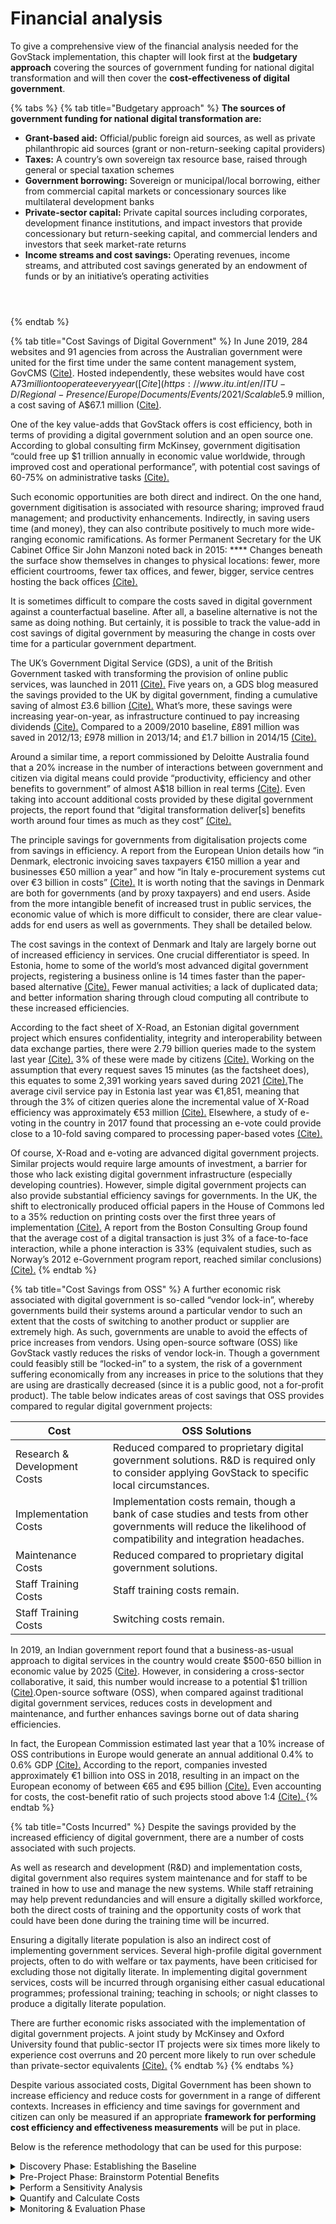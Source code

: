 # Financial analysis

To give a comprehensive view of the financial analysis needed for the GovStack implementation, this chapter will look first at the **budgetary approach** covering the sources of government funding for national digital transformation and will then cover the **cost-effectiveness of digital government**.&#x20;

{% tabs %}
{% tab title="Budgetary approach" %}
**The sources of government funding for national digital transformation are:**

* **Grant-based aid:** Official/public foreign aid sources, as well as private philanthropic aid sources (grant or non-return-seeking capital providers)&#x20;
* **Taxes:** A country’s own sovereign tax resource base, raised through general or special taxation schemes&#x20;
* **Government borrowing:** Sovereign or municipal/local borrowing, either from commercial capital markets or concessionary sources like multilateral development banks&#x20;
* **Private-sector capital:** Private capital sources including corporates, development finance institutions, and impact investors that provide concessionary but return-seeking capital, and commercial lenders and investors that seek market-rate returns&#x20;
* **Income streams and cost savings:** Operating revenues, income streams, and attributed cost savings generated by an endowment of funds or by an initiative’s operating activities



<figure><img src="../../../.gitbook/assets/GetImage (12) (1).png" alt=""><figcaption></figcaption></figure>

<figure><img src="../../../.gitbook/assets/GetImage (13) (1).png" alt=""><figcaption></figcaption></figure>

<figure><img src="../../../.gitbook/assets/GetImage (14).png" alt=""><figcaption></figcaption></figure>
{% endtab %}

{% tab title="Cost Savings of Digital Government" %}
In June 2019, 284 websites and 91 agencies from across the Australian government were united for the first time under the same content management system, GovCMS ([Cite)](https://www.itu.int/en/ITU-D/Regional-Presence/Europe/Documents/Events/2021/Scalable%20e-government%20solutions%20for%20developing%20countries/GovStack\_General%20Info\_v20210705\_ET4C.pdf). Hosted independently, these websites would have cost A$73 million to operate every year  ([Cite](https://www.itu.int/en/ITU-D/Regional-Presence/Europe/Documents/Events/2021/Scalable%20e-government%20solutions%20for%20developing%20countries/GovStack\_General%20Info\_v20210705\_ET4C.pdf)). Integrated with GovCMS, they cost just A$5.9 million, a cost saving of A$67.1 million  ([Cite)](https://www.itu.int/en/ITU-D/Regional-Presence/Europe/Documents/Events/2021/Scalable%20e-government%20solutions%20for%20developing%20countries/GovStack\_General%20Info\_v20210705\_ET4C.pdf).&#x20;

One of the key value-adds that GovStack offers is cost efficiency, both in terms of providing a digital government solution and an open source one. According to global consulting firm McKinsey, government digitisation “could free up $1 trillion annually in economic value worldwide, through improved cost and operational performance”, with potential cost savings of 60-75% on administrative tasks  [(Cite).](https://www.mckinsey.com/business-functions/mckinsey-digital/our-insights/public-sector-digitization-the-trillion-dollar-challenge)&#x20;

Such economic opportunities are both direct and indirect. On the one hand, government digitisation is associated with resource sharing; improved fraud management; and productivity enhancements. Indirectly, in saving users time (and money), they can also contribute positively to much more wide-ranging economic ramifications. As former Permanent Secretary for the UK Cabinet Office Sir John Manzoni noted back in 2015: **** Changes beneath the surface show themselves in changes to physical locations: fewer, more efficient courtrooms, fewer tax offices, and fewer, bigger, service centres hosting the back offices  [(Cite).](https://www.govtechleaders.com/2018/07/03/government-digital-transformation-saving-costs-through-effective-digital-change/)&#x20;

It is sometimes difficult to compare the costs saved in digital government against a counterfactual baseline. After all, a baseline alternative is not the same as doing nothing. But certainly, it is possible to track the value-add in cost savings of digital government by measuring the change in costs over time for a particular government department. &#x20;

The UK’s Government Digital Service (GDS), a unit of the British Government tasked with transforming the provision of online public services, was launched in 2011 [(Cite).](https://gds.blog.gov.uk/2015/10/23/how-digital-and-technology-transformation-saved-1-7bn-last-year/) Five years on, a GDS blog measured the savings provided to the UK by digital government, finding a cumulative saving of almost £3.6 billion  [(Cite).](https://gds.blog.gov.uk/2015/10/23/how-digital-and-technology-transformation-saved-1-7bn-last-year/) What’s more, these savings were increasing year-on-year, as infrastructure continued to pay increasing dividends  [(Cite).](https://gds.blog.gov.uk/2015/10/23/how-digital-and-technology-transformation-saved-1-7bn-last-year/) Compared to a 2009/2010 baseline, £891 million was saved in 2012/13; £978 million in 2013/14; and £1.7 billion in 2014/15  [(Cite). ](https://gds.blog.gov.uk/2015/10/23/how-digital-and-technology-transformation-saved-1-7bn-last-year/)&#x20;

Around a similar time, a report commissioned by Deloitte Australia found that a 20% increase in the number of interactions between government and citizen via digital means could provide “productivity, efficiency and other benefits to government” of almost A$18 billion in real terms [(Cite)](https://www2.deloitte.com/content/dam/Deloitte/au/Documents/Economics/deloitte-au-economics-digital-government-transformation-230715.pdf). Even taking into account additional costs provided by these digital government projects, the report found that “digital transformation deliver\[s] benefits worth around four times as much as they cost” [(Cite).](https://www2.deloitte.com/content/dam/Deloitte/au/Documents/Economics/deloitte-au-economics-digital-government-transformation-230715.pdf)&#x20;

The principle savings for governments from digitalisation projects come from savings in efficiency. A report from the European Union details how “in Denmark, electronic invoicing saves taxpayers €150 million a year and businesses €50 million a year” and how “in Italy e-procurement systems cut over €3 billion in costs”  [(Cite).](https://digital-strategy.ec.europa.eu/en/policies/egovernment) It is worth noting that the savings in Denmark are both for governments (and by proxy taxpayers) and end users. Aside from the more intangible benefit of increased trust in public services, the economic value of which is more difficult to consider, there are clear value-adds for end users as well as governments. They shall be detailed below.&#x20;

The cost savings in the context of Denmark and Italy are largely borne out of increased efficiency in services. One crucial differentiator is speed. In Estonia, home to some of the world’s most advanced digital government projects, registering a business online is 14 times faster than the paper-based alternative [(Cite).](https://e-estonia.com/e-governance-saves-money-and-working-hours/) Fewer manual activities; a lack of duplicated data; and better information sharing through cloud computing all contribute to these increased efficiencies. &#x20;

According to the fact sheet of X-Road, an Estonian digital government project which ensures confidentiality, integrity and interoperability between data exchange parties, there were 2.79 billion queries made to the system last year [(Cite).](https://e-estonia.com/e-governance-saves-money-and-working-hours/) 3% of these were made by citizens  [(Cite).](https://e-estonia.com/e-governance-saves-money-and-working-hours/) Working on the assumption that every request saves 15 minutes (as the factsheet does), this equates to some 2,391 working years saved during 2021 [(Cite).](https://e-estonia.com/e-governance-saves-money-and-working-hours/)The average civil service pay in Estonia last year was €1,851, meaning that through the 3% of citizen queries alone the incremental value of X-Road efficiency was approximately  €53 million [(Cite).](https://e-estonia.com/e-governance-saves-money-and-working-hours/) Elsewhere, a study of e-voting in the country in 2017 found that processing an e-vote could provide close to a 10-fold saving compared to processing paper-based votes  [(Cite).](https://e-estonia.com/e-governance-saves-money-and-working-hours/) &#x20;

Of course, X-Road and e-voting are advanced digital government projects. Similar projects would require large amounts of investment, a barrier for those who lack existing digital government infrastructure (especially developing countries). However, simple digital government projects can also provide substantial efficiency savings for governments. In the UK, the shift to electronically produced official papers in the House of Commons led to a 35% reduction on printing costs over the first three years of implementation  [(Cite).](https://www.parliament.uk/site-information/foi/foi-and-eir/commons-foi-disclosures/official-expenditure-/printing-costs-2019/) A report from the Boston Consulting Group found that the average cost of a digital transaction is just 3% of a face-to-face interaction, while a phone interaction is 33% (equivalent studies, such as Norway’s 2012 e-Government program report, reached similar conclusions)  [(Cite).](https://web-assets.bcg.com/bf/de/d2a310054cd8891fd7f8cd95452b/the-global-trust-imperative-salesforce-bcg-whitepaper.pdf)&#x20;
{% endtab %}

{% tab title="Cost Savings from OSS" %}
A further economic risk associated with digital government is so-called “vendor lock-in”, whereby governments build their systems around a particular vendor to such an extent that the costs of switching to another product or supplier are extremely high. As such, governments are unable to avoid the effects of price increases from vendors. Using open-source software (OSS) like GovStack vastly reduces the risks of vendor lock-in. Though a government could feasibly still be “locked-in” to a system, the risk of a government suffering economically from any increases in price to the solutions that they are using are drastically decreased (since it is a public good, not a for-profit product). The table below indicates areas of cost savings that OSS provides compared to regular digital government projects:&#x20;



| Cost                          | OSS Solutions                                                                                                                                                       |
| ----------------------------- | ------------------------------------------------------------------------------------------------------------------------------------------------------------------- |
| Research & Development Costs  | Reduced compared to proprietary digital government solutions. R\&D is required only to consider applying GovStack to specific local circumstances.                  |
| Implementation Costs          | Implementation costs remain, though a bank of case studies and tests from other governments will reduce the likelihood of compatibility and integration headaches.  |
| Maintenance Costs             | Reduced compared to proprietary digital government solutions.                                                                                                       |
| Staff Training Costs          | Staff training costs remain.                                                                                                                                        |
| Staff Training Costs          | Switching costs remain.                                                                                                                                             |



In 2019, an Indian government report found that a business-as-usual approach to digital services in the country would create $500-650 billion in economic value by 2025 ([Cite)](https://www.itu.int/en/ITU-D/Regional-Presence/Europe/Documents/Events/2021/Scalable%20e-government%20solutions%20for%20developing%20countries/GovStack\_General%20Info\_v20210705\_ET4C.pdf). However, in considering a cross-sector collaborative, it said, this number would increase to a potential $1 trillion ([Cite)](https://www.itu.int/en/ITU-D/Regional-Presence/Europe/Documents/Events/2021/Scalable%20e-government%20solutions%20for%20developing%20countries/GovStack\_General%20Info\_v20210705\_ET4C.pdf).Open-source software (OSS), when compared against traditional digital government services, reduces costs in development and maintenance, and further enhances savings borne out of data sharing efficiencies.&#x20;

In fact, the European Commission estimated last year that a 10% increase of OSS contributions in Europe would generate an annual additional 0.4% to 0.6% GDP  [(Cite).](https://digital-strategy.ec.europa.eu/en/library/study-about-impact-open-source-software-and-hardware-technological-independence-competitiveness-and) According to the report, companies invested approximately €1 billion into OSS in 2018, resulting in an impact on the European economy of between €65 and €95 billion  [(Cite).](https://digital-strategy.ec.europa.eu/en/library/study-about-impact-open-source-software-and-hardware-technological-independence-competitiveness-and) Even accounting for costs, the cost-benefit ratio of such projects stood above 1:4  [(Cite). ](https://digital-strategy.ec.europa.eu/en/library/study-about-impact-open-source-software-and-hardware-technological-independence-competitiveness-and)&#x20;
{% endtab %}

{% tab title="Costs Incurred" %}
Despite the savings provided by the increased efficiency of digital government, there are a number of costs associated with such projects.&#x20;

As well as research and development (R\&D) and implementation costs, digital government also requires system maintenance and for staff to be trained in how to use and manage the new systems. While staff retraining may help prevent redundancies and will ensure a digitally skilled workforce, both the direct costs of training and the opportunity costs of work that could have been done during the training time will be incurred. &#x20;

Ensuring a digitally literate population is also an indirect cost of implementing government services. Several high-profile digital government projects, often to do with welfare or tax payments, have been criticised for excluding those not digitally literate. In implementing digital government services, costs will be incurred through organising either casual educational programmes; professional training; teaching in schools; or night classes to produce a digitally literate population. &#x20;

There are further economic risks associated with the implementation of digital government projects. A joint study by McKinsey and Oxford University found that public-sector IT projects were six times more likely to experience cost overruns and 20 percent more likely to run over schedule than private-sector equivalents   [(Cite).](https://www.mckinsey.com/business-functions/mckinsey-digital/our-insights/public-sector-digitization-the-trillion-dollar-challenge) &#x20;
{% endtab %}
{% endtabs %}

Despite various associated costs, Digital Government has been shown to increase efficiency and reduce costs for government in a range of different contexts. Increases in efficiency and time savings for government and citizen can only be measured if an appropriate **framework for performing cost efficiency and effectiveness measurements** will be put in place.&#x20;

Below is the reference methodology that can be used for this purpose:

<details>

<summary>Discovery Phase: Establishing the Baseline</summary>

* Assess the current state of play. What is the specific problem that you are solving?
  * poor user experiences that cause people to use less cost effective channels
  * inefficient or time consuming processes&#x20;
  * legacy systems that need replacing&#x20;

<!---->

* &#x20;Current costs, or opportunity that you are attempting to pursue in savings&#x20;

Context is particularly important to monitoring and evaluation, both performance over time (with that effective baseline) and in comparison with similar services (non-GovStack solutions)&#x20;

</details>

<details>

<summary>Pre-Project Phase: Brainstorm Potential Benefits</summary>

* How much money are you projected to save?&#x20;
* Where are your direct savings? (so called cashable benefits- changes that will directly result in your organisation having more money to spend, either through savings or additional revenue).
* Where are your indirect savings? (so-called non-cashable benefits- those changes that don’t lead to an immediate benefit, but address problems you’d have to fix eventually. They include things like saving money in future budgeting periods, or avoiding future procurement costs)
* What are the wider economic benefits generated from the programme? (these improve things like savings users time or improving their experience; reducing private sector costs or the burden on charities)&#x20;

</details>

<details>

<summary>Perform a Sensitivity Analysis </summary>

It relates to the human nature to overestimate things: a so-called “optimism bias”. It is important to be realistic about what benefits you can deliver given your budget and the amount of time you have.          &#x20;

* &#x20;In performing a sensitivity analysis, you should think about all possible outcomes. What would happen, for example, if take up of your service was as high or as low as it could conceivably be?&#x20;
* Scrutinize your assumptions&#x20;

</details>

<details>

<summary>Quantify and Calculate Costs </summary>

When you’re estimating, think about the number of people you might need and their salary costs, whether you’ll need any non-civil servant support and any software, hosting or technology costs you’re likely to incur.&#x20;

* &#x20;In your costs you should account for: accommodation and capital charges for freehold properties; fixtures, fittings, maintenance and utilities; office equipment, including IT systems; postage, printing and telecommunications; total employment and training costs for people who provide the service; overheads, eg (shares of) payroll, audit, top management costs, legal services etc; raw materials and stocks; research and development; depreciation of startup and one-off capital items; taxes (VAT, council tax, stamp duty etc); capital charges (if you did not pay these separately when the service was established); speculative or actual insurance premiums; fees to sub-contractors; distribution costs, including transport; all costs associated with promoting the service; bad debts provisions (ie an amount put aside to cover a future liability)([Cite](https://www.gov.uk/service-manual/measuring-success/measuring-cost-per-transaction))&#x20;
* To calculate cost per transaction first it is necessary to work out the total cost of providing the service, and then divide it by the total number of completed transactions.&#x20;

</details>

<details>

<summary>Monitoring &#x26; Evaluation Phase</summary>

Work out the difference between the baseline figure that you identified during discovery and the estimate of how much you have been able to improve things by.&#x20;

* &#x20;From the actual costs and benefits you can calculate cost-benefit ratio; return on investment; internal rate of return; net present value and the payback period&#x20;
* &#x20;Iterate your models accordingly&#x20;

</details>

